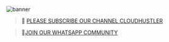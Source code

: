 ![banner](https://cdn.discordapp.com/attachments/1153622026288910428/1153626032692269137/2000x700headlineimg.png)
>🚨 [PLEASE SUBSCRIBE OUR CHANNEL CLOUDHUSTLER](https://www.youtube.com/@cloudhustlers) 

>🚨[JOIN OUR WHATSAPP COMMUNITY](https://chat.whatsapp.com/FilXyp4eva599SND76fNUP)

